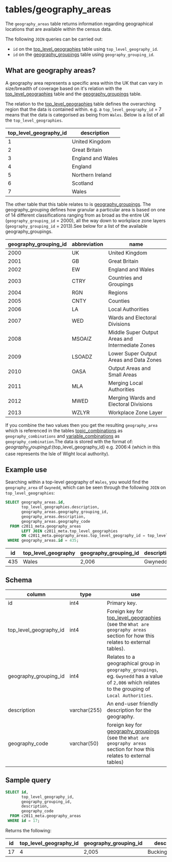 # tables/geography_areas

The `geography_areas` table returns information regarding geographical locations that are available within the census data.

The following `JOIN` queries can be carried out:

- `id` on the [top_level_geographies](top_level_geographies.md) table using `top_level_geography_id`.
- `id` on the [geography_groupings](geography_groupings.md) table using `geography_grouping_id`.

## What are geography areas?

A geography area represents a specific area within the UK that can vary in size/breadth of coverage based on it's relation with the [top_level_geographies](top_level_geographies.md) table and the [geography_groupings](geography_groupings.md) table.

The relation to the [top_level_geographies](top_level_geographies.md) table defines the overarching region that the data is contained within. e.g. a `top_level_geography_id` = 7 means that the data is categorised as being from `Wales`. Below is a list of all the `top_level_geographies`.

|top_level_geography_id|description
|-|-|
|1|United Kingdom|
|2|Great Britain|
|3|England and Wales|
|4|England|
|5|Northern Ireland|
|6|Scotland|
|7|Wales|

The other table that this table relates to is [geography_groupings](geography_groupings.md). The geography_grouping defines how granular a particular area is based on one of 14 different classifications ranging from as broad as the entire UK (`geography_grouping_id` = 2000), all the way down to workplace zone layers (`geography_grouping_id` = 2013).See below for a list of the available geography_groupings.

|geography_grouping_id|abbreviation|name|
|-|-|-|
|2000|UK|United Kingdom|
|2001|GB|Great Britain|
|2002|EW|England and Wales|
|2003|CTRY|Countries and Groupings|
|2004|RGN|Regions|
|2005|CNTY|Counties|
|2006|LA|Local Authorities|
|2007|WED|Wards and Electoral Divisions|
|2008|MSOAIZ|Middle Super Output Areas and Intermediate Zones|
|2009|LSOADZ|Lower Super Output Areas and Data Zones|
|2010|OASA|Output Areas and Small Areas|
|2011|MLA|Merging Local Authorities|
|2012|MWED|Merging Wards and Electoral Divisions|
|2013|WZLYR|Workplace Zone Layer|

If you combine the two values then you get the resulting `geography_area` which is referenced in the tables [topic_combinations](topic_combinations.md) as `geography_combinations` and [variable_combinations](variable_combinations.md) as `geography_combination`.The data is stored with the format of: ${geography_grouping_id}:${top_level_geography_id} e.g. 2006:4 (which in this case represents the Isle of Wight local authority).
## Example use

Searching within a top-level geography of `Wales`, you would find the `geography_area` of `Gwynedd`, which can be seen through the following `JOIN` on `top_level_geographies`:

```sql
SELECT geography_areas.id,
       top_level_geographies.description,
       geography_areas.geography_grouping_id,
       geography_areas.description,
       geography_areas.geography_code
  FROM c2011_meta.geography_areas
       LEFT JOIN c2011_meta.top_level_geographies 
       ON c2011_meta.geography_areas.top_level_geography_id = top_level_geographies.id 
 WHERE geography_areas.id = 435;
```

|id|top_level_geography|geography_grouping_id|description|geography_code|
|-|-|-|-|-|
|435|Wales|2,006|Gwynedd|W06000002|

## Schema

|column|type|use|
|-|-|-|
|id|int4|Primary key.|
|top_level_geography_id|int4|Foreign key for [top_level_geographies](top_level_geographies.md) (see the `What are geography areas` section for how this relates to external tables).|
|geography_grouping_id|int4|Relates to a geographical group in `geography_groupings`, eg. `Gwynedd` has a value of `2,006` which relates to the grouping of `Local Authorities`.|
|description|varchar(255)|An end-user friendly description for the geography.|
|geography_code|varchar(50)|foreign key for [geography_groupings](geography_groupings.md) (see the `What are geography areas` section for how this relates to external tables)|

## Sample query

```sql
SELECT id,
       top_level_geography_id,
       geography_grouping_id,
       description,
       geography_code
  FROM c2011_meta.geography_areas
 WHERE id = 17;
```

Returns the following:

|id|top_level_geography_id|geography_grouping_id|description|geography_code|
|-|-|-|-|-|
|17|4|2,005|Buckinghamshire|E10000002|
